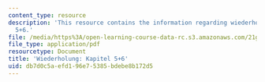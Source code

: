 ```yaml
---
content_type: resource
description: 'This resource contains the information regarding wiederholung: kapitel
  5+6.'
file: /media/https%3A/open-learning-course-data-rc.s3.amazonaws.com/21g-401-german-i-fall-2008/db7d0c5aefd196e75385bdebe8b172d5_MIT21G_401F08_wiedl_5_6.pdf
file_type: application/pdf
resourcetype: Document
title: 'Wiederholung: Kapitel 5+6'
uid: db7d0c5a-efd1-96e7-5385-bdebe8b172d5
---
```

